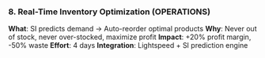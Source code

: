 ### 8. Real-Time Inventory Optimization (OPERATIONS)
**What**: SI predicts demand → Auto-reorder optimal products
**Why**: Never out of stock, never over-stocked, maximize profit
**Impact**: +20% profit margin, -50% waste
**Effort**: 4 days
**Integration**: Lightspeed + SI prediction engine
